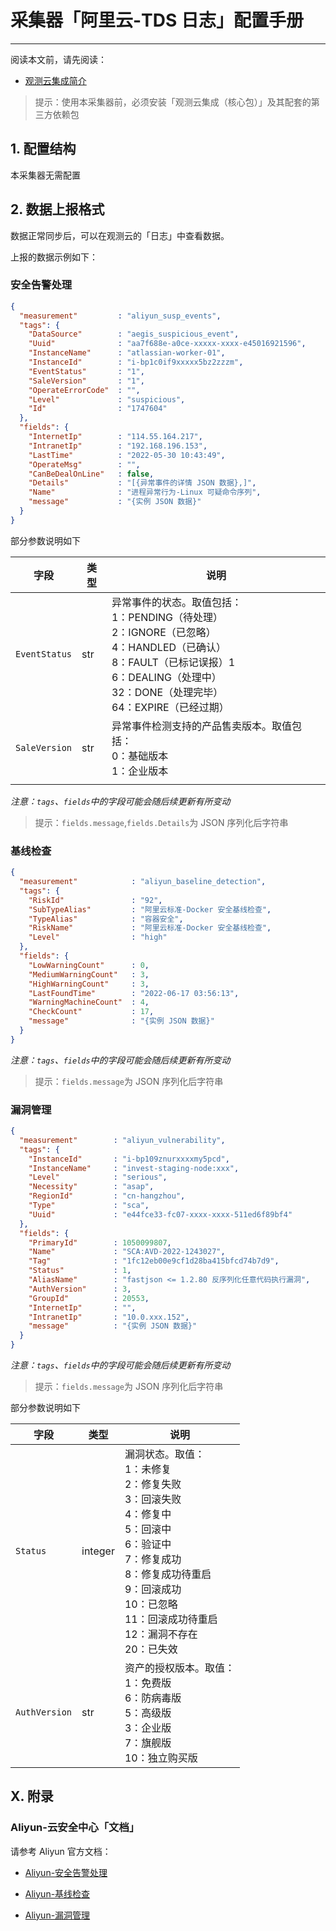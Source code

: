 # 采集器「阿里云-TDS 日志」配置手册
---


阅读本文前，请先阅读：

- [观测云集成简介](/dataflux-func/script-market-guance-integration)

> 提示：使用本采集器前，必须安装「观测云集成（核心包）」及其配套的第三方依赖包

## 1. 配置结构

本采集器无需配置

## 2. 数据上报格式

数据正常同步后，可以在观测云的「日志」中查看数据。

上报的数据示例如下：

### 安全告警处理
~~~json
{
  "measurement"         : "aliyun_susp_events",
  "tags": {
    "DataSource"        : "aegis_suspicious_event",
    "Uuid"              : "aa7f688e-a0ce-xxxxx-xxxx-e45016921596",
    "InstanceName"      : "atlassian-worker-01",
    "InstanceId"        : "i-bp1c0if9xxxxx5bz2zzzm",
    "EventStatus"       : "1",
    "SaleVersion"       : "1",
    "OperateErrorCode"  : "",
    "Level"             : "suspicious",
    "Id"                : "1747604"
  },
  "fields": {
    "InternetIp"        : "114.55.164.217",
    "IntranetIp"        : "192.168.196.153",
    "LastTime"          : "2022-05-30 10:43:49",
    "OperateMsg"        : "",
    "CanBeDealOnLine"   : false,
    "Details"           : "[{异常事件的详情 JSON 数据},]",
    "Name"              : "进程异常行为-Linux 可疑命令序列",
    "message"           : "{实例 JSON 数据}"
  }
}
~~~
部分参数说明如下

| 字段          | 类型 | 说明                                                                                                                                                                                                   |
| ------------- | ---- | ------------------------------------------------------------------------------------------------------------------------------------------------------------------------------------------------------ |
| `EventStatus` | str  | 异常事件的状态。取值包括：<br>1：PENDING（待处理）<br>2：IGNORE（已忽略）<br>4：HANDLED（已确认）<br>8：FAULT（已标记误报）1<br>6：DEALING（处理中）<br>32：DONE（处理完毕）<br>64：EXPIRE（已经过期） |
| `SaleVersion` | str  | 异常事件检测支持的产品售卖版本。取值包括：<br>0：基础版本 <br>1：企业版本                                                                                                                              |
|               |      |                                                                                                                                                                                                        |

*注意：`tags`、`fields`中的字段可能会随后续更新有所变动*

> 提示：`fields.message`,`fields.Details`为 JSON 序列化后字符串

### 基线检查
~~~json
{
  "measurement"            : "aliyun_baseline_detection",
  "tags": {
    "RiskId"               : "92",
    "SubTypeAlias"         : "阿里云标准-Docker 安全基线检查",
    "TypeAlias"            : "容器安全",
    "RiskName"             : "阿里云标准-Docker 安全基线检查",
    "Level"                : "high"
  },
  "fields": {
    "LowWarningCount"      : 0,
    "MediumWarningCount"   : 3,
    "HighWarningCount"     : 3,
    "LastFoundTime"        : "2022-06-17 03:56:13",
    "WarningMachineCount"  : 4,
    "CheckCount"           : 17,
    "message"              : "{实例 JSON 数据}"
  }
}
~~~

*注意：`tags`、`fields`中的字段可能会随后续更新有所变动*

> 提示：`fields.message`为 JSON 序列化后字符串

### 漏洞管理
~~~json
{
  "measurement"        : "aliyun_vulnerability",
  "tags": {
    "InstanceId"       : "i-bp109znurxxxxmy5pcd",
    "InstanceName"     : "invest-staging-node:xxx",
    "Level"            : "serious",
    "Necessity"        : "asap",
    "RegionId"         : "cn-hangzhou",
    "Type"             : "sca",
    "Uuid"             : "e44fce33-fc07-xxxx-xxxx-511ed6f89bf4"
  },
  "fields": {
    "PrimaryId"        : 1050099807,
    "Name"             : "SCA:AVD-2022-1243027",
    "Tag"              : "1fc12eb00e9cf1d28ba415bfcd74b7d9",
    "Status"           : 1,
    "AliasName"        : "fastjson <= 1.2.80 反序列化任意代码执行漏洞",
    "AuthVersion"      : 3,
    "GroupId"          : 20553,
    "InternetIp"       : "",
    "IntranetIp"       : "10.0.xxx.152",
    "message"          : "{实例 JSON 数据}"
  }
}
~~~
*注意：`tags`、`fields`中的字段可能会随后续更新有所变动*

> 提示：`fields.message`为 JSON 序列化后字符串

部分参数说明如下

| 字段          | 类型    | 说明                                                                                                                                                                                                                      |
| ------------- | ------- | ------------------------------------------------------------------------------------------------------------------------------------------------------------------------------------------------------------------------- |
| `Status`      | integer | 漏洞状态。取值：<br>1：未修复<br>2：修复失败<br>3：回滚失败<br>4：修复中<br>5：回滚中<br>6：验证中<br>7：修复成功<br>8：修复成功待重启<br>9：回滚成功<br>10：已忽略<br>11：回滚成功待重启<br>12：漏洞不存在<br>20：已失效 |
| `AuthVersion` | str     | 资产的授权版本。取值：<br>1：免费版<br>6：防病毒版<br>5：高级版<br>3：企业版<br>7：旗舰版<br>10：独立购买版                                                                                                               |

## X. 附录

### Aliyun-云安全中心「文档」

请参考 Aliyun 官方文档：

- [Aliyun-安全告警处理 ](https://help.aliyun.com/document_detail/421745.html)

- [Aliyun-基线检查 ](https://help.aliyun.com/document_detail/421798.html)

- [Aliyun-漏洞管理 ](https://help.aliyun.com/document_detail/421786.html)
